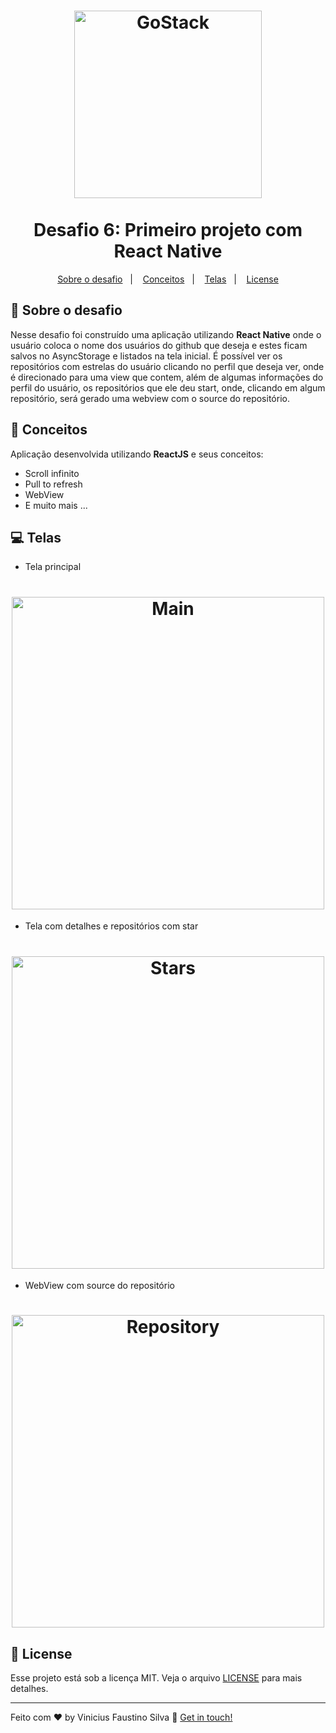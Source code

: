 <h1 align="center">
  <img alt="GoStack" title="GoStack" src=".github/logo.png" width="300px" />
  <br />
  <br />
  Desafio 6: Primeiro projeto com React Native
</h1>

<p align="center">
  <a href="#rocket-sobre-o-desafio">Sobre o desafio</a>&nbsp;&nbsp;&nbsp;|&nbsp;&nbsp;&nbsp;
  <a href="#wrench-conceitos">Conceitos</a>&nbsp;&nbsp;&nbsp;|&nbsp;&nbsp;&nbsp;
  <a href="#computer-telas">Telas</a>&nbsp;&nbsp;&nbsp;|&nbsp;&nbsp;&nbsp;
  <a href="#memo-license">License</a>
</p>

## :rocket: Sobre o desafio

Nesse desafio foi construído uma aplicação utilizando **React Native** onde o usuário coloca o nome dos usuários do github que deseja e estes ficam salvos no AsyncStorage e listados na tela inicial. É possível ver os repositórios com estrelas do usuário clicando no perfil que deseja ver, onde é direcionado para uma view que contem, além de algumas informações do perfil do usuário, os repositórios que ele deu start, onde, clicando em algum repositório, será gerado uma webview com o source do repositório.

## :wrench: Conceitos

Aplicação desenvolvida utilizando **ReactJS** e seus conceitos:

- Scroll infinito
- Pull to refresh
- WebView
- E muito mais ...

## :computer: Telas

- Tela principal

<h1 align="center">
  <img alt="Main" title="Main" src=".github/image-1.jpg" width="500px" />
</h1>

- Tela com detalhes e repositórios com star

<h1 align="center">
  <img alt="Stars" title="Stars" src=".github/image-2.jpg" width="500px" />
</h1>

- WebView com source do repositório

<h1 align="center">
  <img alt="Repository" title="Repository" src=".github/image-3.jpg" width="500px" />
</h1>

## :memo: License

Esse projeto está sob a licença MIT. Veja o arquivo [LICENSE](LICENSE.md) para mais detalhes.

---

Feito com ♥ by Vinicius Faustino Silva :wave: [Get in touch!](https://www.linkedin.com/in/vinícius-silva-019aa0165)
